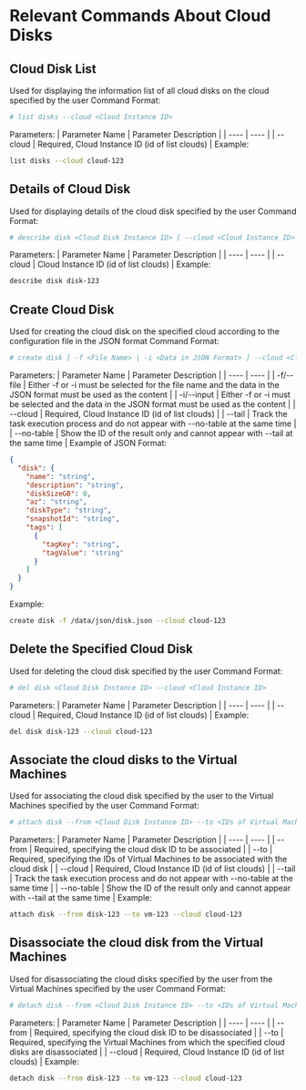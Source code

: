 # Relevant Commands About Cloud Disks
## Cloud Disk List
Used for displaying the information list of all cloud disks on the cloud specified by the user
Command Format:
```bash
# list disks --cloud <Cloud Instance ID>
```
Parameters:
| Parameter Name | Parameter Description |
| ---- | ---- |
| --cloud | Required, Cloud Instance ID (id of list clouds) |
Example:
```bash
list disks --cloud cloud-123
```
## Details of Cloud Disk
Used for displaying details of the cloud disk specified by the user
Command Format:
```bash
# describe disk <Cloud Disk Instance ID> [ --cloud <Cloud Instance ID> ]
```
Parameters:
| Parameter Name | Parameter Description |
| ---- | ---- |
| --cloud | Cloud Instance ID (id of list clouds) |
Example:
```bash
describe disk disk-123
```
## Create Cloud Disk
Used for creating the cloud disk on the specified cloud according to the configuration file in the JSON format
Command Format:
```bash
# create disk [ -f <File Name> | -i <Data in JSON Format> ] --cloud <Cloud Instance ID> [ --tail ] [ --no-table ]
```
Parameters:
| Parameter Name | Parameter Description |
| ---- | ---- |
| -f/--file | Either -f or -i must be selected for the file name and the data in the JSON format must be used as the content |
| -i/--input | Either -f or -i must be selected and the data in the JSON format must be used as the content |
| --cloud | Required, Cloud Instance ID (id of list clouds) |
| --tail | Track the task execution process and do not appear with --no-table at the same time |
| --no-table | Show the ID of the result only and cannot appear with --tail at the same time |
Example of JSON Format:
```json
{
  "disk": {
    "name": "string",
    "description": "string",
    "diskSizeGB": 0,
    "az": "string",
    "diskType": "string",
    "snapshotId": "string",
    "tags": [
      {
        "tagKey": "string",
        "tagValue": "string"
      }
    ]
  }
}
```
Example:
```bash
create disk -f /data/json/disk.json --cloud cloud-123
```
## Delete the Specified Cloud Disk
Used for deleting the cloud disk specified by the user
Command Format:
```bash
# del disk <Cloud Disk Instance ID> --cloud <Cloud Instance ID>
```
Parameters:
| Parameter Name | Parameter Description |
| ---- | ---- |
| --cloud | Required, Cloud Instance ID (id of list clouds) |
Example:
```bash
del disk disk-123 --cloud cloud-123
```
## Associate the cloud disks to the Virtual Machines
Used for associating the cloud disk specified by the user to the Virtual Machines specified by the user
Command Format:
```bash
# attach disk --from <Cloud Disk Instance ID> --to <IDs of Virtual Machines> --cloud <Cloud Instance ID> [ --tail ] [ --no-table ]
```
Parameters:
| Parameter Name | Parameter Description |
| ---- | ---- |
| --from | Required, specifying the cloud disk ID to be associated |
| --to | Required, specifying the IDs of Virtual Machines to be associated with the cloud disk |
| --cloud | Required, Cloud Instance ID (id of list clouds) |
| --tail | Track the task execution process and do not appear with --no-table at the same time |
| --no-table | Show the ID of the result only and cannot appear with --tail at the same time |
Example:
```bash
attach disk --from disk-123 --to vm-123 --cloud cloud-123
```
## Disassociate the cloud disk from the Virtual Machines
Used for disassociating the cloud disks specified by the user from the Virtual Machines specified by the user
Command Format:
```bash
# detach disk --from <Cloud Disk Instance ID> --to <IDs of Virtual Machines> --cloud <Cloud Instance ID>
```
Parameters:
| Parameter Name | Parameter Description |
| ---- | ---- |
| --from | Required, specifying the cloud disk ID to be disassociated |
| --to | Required, specifying the Virtual Machines from which the specified cloud disks are disassociated |
| --cloud | Required, Cloud Instance ID (id of list clouds) |
Example:
```bash
detach disk --from disk-123 --to vm-123 --cloud cloud-123
